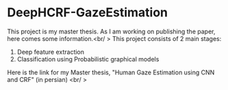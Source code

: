 # DeepHCRF-GazeEstimation
This project is my master thesis. As I am working on publishing the paper, here comes some information.<br/ >
This project consists of 2 main stages:
1) Deep feature extraction
2) Classification using Probabilistic graphical models

Here is the link for my Master thesis, "Human Gaze Estimation using CNN and CRF" (in persian) <br/ >

